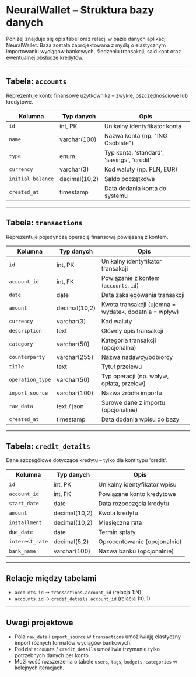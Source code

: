 # NeuralWallet – Struktura bazy danych

Poniżej znajduje się opis tabel oraz relacji w bazie danych aplikacji NeuralWallet. Baza została zaprojektowana z myślą o elastycznym importowaniu wyciągów bankowych, śledzeniu transakcji, sald kont oraz ewentualnej obsłudze kredytów.

---

## Tabela: `accounts`

Reprezentuje konto finansowe użytkownika – zwykłe, oszczędnościowe lub kredytowe.

| Kolumna         | Typ danych     | Opis |
|-----------------|----------------|------|
| `id`            | int, PK        | Unikalny identyfikator konta |
| `name`          | varchar(100)   | Nazwa konta (np. "ING Osobiste") |
| `type`          | enum   | Typ konta: 'standard', 'savings', 'credit' |
| `currency`      | varchar(3)     | Kod waluty (np. PLN, EUR) |
| `initial_balance`| decimal(10,2) | Saldo początkowe |
| `created_at`    | timestamp      | Data dodania konta do systemu |

---

## Tabela: `transactions`

Reprezentuje pojedynczą operację finansową powiązaną z kontem.

| Kolumna          | Typ danych       | Opis |
|------------------|------------------|------|
| `id`             | int, PK          | Unikalny identyfikator transakcji |
| `account_id`     | int, FK          | Powiązanie z kontem (`accounts.id`) |
| `date`           | date             | Data zaksięgowania transakcji |
| `amount`         | decimal(10,2)    | Kwota transakcji (ujemna = wydatek, dodatnia = wpływ) |
| `currency`       | varchar(3)       | Kod waluty |
| `description`    | text             | Główny opis transakcji |
| `category`       | varchar(50)      | Kategoria transakcji (opcjonalna) |
| `counterparty`   | varchar(255)     | Nazwa nadawcy/odbiorcy |
| `title`          | text             | Tytuł przelewu |
| `operation_type` | varchar(50)      | Typ operacji (np. wpływ, opłata, przelew) |
| `import_source`  | varchar(100)     | Nazwa źródła importu |
| `raw_data`       | text / json      | Surowe dane z importu (opcjonalnie) |
| `created_at`     | timestamp        | Data dodania wpisu do bazy |

---

## Tabela: `credit_details`

Dane szczegółowe dotyczące kredytu – tylko dla kont typu 'credit'.

| Kolumna         | Typ danych     | Opis |
|-----------------|----------------|------|
| `id`            | int, PK        | Unikalny identyfikator wpisu |
| `account_id`    | int, FK        | Powiązane konto kredytowe |
| `start_date`    | date           | Data rozpoczęcia kredytu |
| `amount`        | decimal(10,2)  | Kwota kredytu |
| `installment`   | decimal(10,2)  | Miesięczna rata |
| `due_date`      | date           | Termin spłaty |
| `interest_rate` | decimal(5,2)   | Oprocentowanie (opcjonalnie) |
| `bank_name`     | varchar(100)   | Nazwa banku (opcjonalnie) |

---

## Relacje między tabelami

- `accounts.id` → `transactions.account_id` (relacja 1:N)
- `accounts.id` → `credit_details.account_id` (relacja 1:0..1)

---

## Uwagi projektowe

- Pola `raw_data` i `import_source` w `transactions` umożliwiają elastyczny import różnych formatów wyciągów bankowych.
- Podział `accounts` / `credit_details` umożliwia trzymanie tylko potrzebnych danych per konto.
- Możliwość rozszerzenia o tabele `users`, `tags`, `budgets`, `categories` w kolejnych iteracjach.
